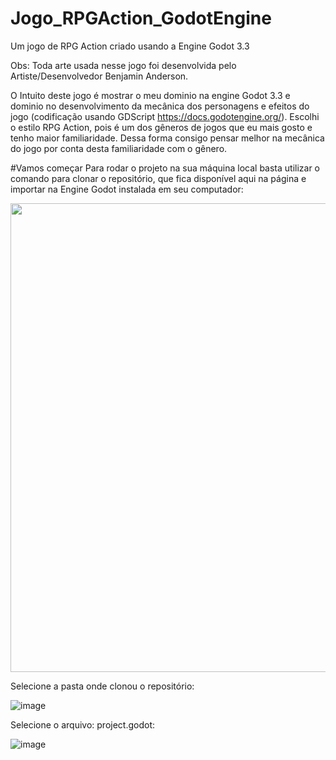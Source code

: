 # Jogo_RPGAction_GodotEngine
Um jogo de RPG Action criado usando a Engine Godot 3.3 

Obs: Toda arte usada nesse jogo foi desenvolvida pelo Artiste/Desenvolvedor Benjamin Anderson.

O Intuito deste jogo é mostrar o meu dominio na engine Godot 3.3 e dominio no desenvolvimento da mecânica dos personagens e efeitos do jogo (codificação usando GDScript https://docs.godotengine.org/). Escolhi o estilo RPG Action, pois é um dos gêneros de jogos que eu mais gosto e tenho maior familiaridade. Dessa forma consigo pensar melhor na mecânica do jogo por conta desta familiaridade com o gênero.


#Vamos começar
Para rodar o projeto na sua máquina local basta utilizar o comando para clonar o repositório, que fica disponível aqui na página e importar na Engine Godot instalada em seu computador:

<img src="https://user-images.githubusercontent.com/19867227/122605188-7f326380-d04d-11eb-9f3a-166dc3dceaa8.png" width="750">

Selecione a pasta onde clonou o repositório:

![image](https://user-images.githubusercontent.com/19867227/122605294-a1c47c80-d04d-11eb-8405-dca40c5049ee.png)

Selecione o arquivo: project.godot:

![image](https://user-images.githubusercontent.com/19867227/122605396-c3bdff00-d04d-11eb-86a2-43b8ea93354b.png)

